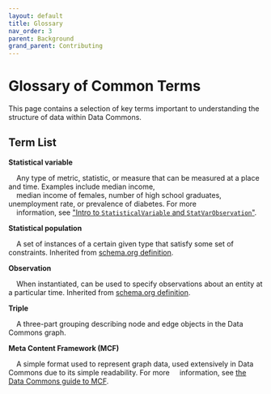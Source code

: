 ```yaml
---
layout: default
title: Glossary
nav_order: 3
parent: Background
grand_parent: Contributing
---
```

# Glossary of Common Terms

This page contains a selection of key terms important to understanding the structure of data within Data Commons.

## Term List

**Statistical variable**

&nbsp;&nbsp;&nbsp;&nbsp;Any type of metric, statistic, or measure that can be measured at a place and time. Examples include median income, <br />
&nbsp;&nbsp;&nbsp;&nbsp;median income of females, number of high school graduates, unemployment rate, or prevalence of diabetes. For more <br />
&nbsp;&nbsp;&nbsp;&nbsp;information, see ["Intro to `StatisticalVariable` and `StatVarObservation`"](/contributing/background/representing_statistics.html).

<!-- TODO need to define types of statistical variables -->

**Statistical population**

&nbsp;&nbsp;&nbsp;&nbsp;A set of instances of a certain given type that satisfy some set of constraints. Inherited from [schema.org definition](https://schema.org/StatisticalPopulation).

**Observation**

&nbsp;&nbsp;&nbsp;&nbsp;When instantiated, can be used to specify observations about an entity at a particular time. Inherited from [schema.org definition](https://schema.org/Observation).

**Triple**

&nbsp;&nbsp;&nbsp;&nbsp;A three-part grouping describing node and edge objects in the Data Commons graph.

**Meta Content Framework (MCF)**

&nbsp;&nbsp;&nbsp;&nbsp;A simple format used to represent graph data, used extensively in Data Commons due to its simple readability. For more 
&nbsp;&nbsp;&nbsp;&nbsp;information, see [the Data Commons guide to MCF](/contributing/background/mcf_format.html).
